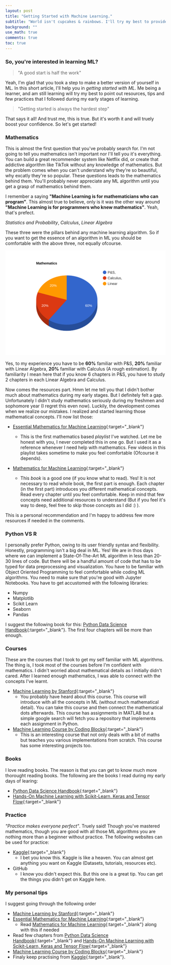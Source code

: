 ```yaml
---
layout: post
title: "Getting Started with Machine Learning."
subtitle: "World isn't cupcakes & rainbows. I'll try my best to provide you a rough roadmap and resources to get started with Machine Learning."
background: ""
use_math: true
comments: true
toc: true
---
```


### So, you're interested in learning ML?
> "A good start is half the work"

Yeah, I'm glad that you took a step to make a better version of yourself in ML. In this short article, I'll help you in _getting started with ML_. Me being a learner, and am still learning will try my best to point out resources, tips and few practices that I followed during my early stages of learning.

>"Getting started is always the hardest step"

That says it all! And trust me, this is true. But it's worth it and will truely boost your confidence. So let's get started!


### Mathematics
This is almost the first question that you've probably search for. I'm not going to tell you mathematics isn't important nor I'll tell you it's everything. You can build a great recommender system like Netflix did, or create that addictive algorithm like TikTok without any knowledge of mathematics. But the problem comes when you can't understand why they're so beautiful, why excatly they're so popular. These questions leads to the mathematics behind them. You'll probably never appreciate any ML algorithm until you get a grasp of mathematics behind them.

I remember a saying **"Machine Learning is for mathematicians who can program"**. This almost true to believe, only is it was the other way around **"Machine Learning is for programmers who knew mathematics"**. Yeah, that's prefect.

_Statistics and Probability_, _Calculus_, _Linear  Algebra_

These three were the pillars behind any machine learning algorithm. So if you want to get the essence of an algorithm in ML you should be comfortable with the above three, not equally ofcourse.

![Mathematics](/img/posts/getting-started/scatter-plot.svg)

Yes, to my experience you have to be **60%** familiar with P&S, **20%** familiar with Linear Algebra, **20%** familiar with Calculus (A rough estimation). By familiarity I mean here that if you know 6 chapters in P&S, you have to study 2 chapters in each Linear Algebra and Calculus. 

Now comes the resources part. Hmm let me tell you that I didn't bother much about mathematics during my early stages. But I definitely felt a gap. Unfortunately I didn't study mathematics seriously during my freshmen and sophomore year (I regret this even now). Luckily, the development comes when we realize our mistakes. I realized and started learning those mathematical concepts. I'll now list those:

- [Essential Mathematics for Machine Learning](https://www.youtube.com/playlist?list=PLLy_2iUCG87D1CXFxE-SxCFZUiJzQ3IvE){:target="_blank"}

  - This is the first mathematics based _playlist_ I've watched. Let me be honest with you, I never completed this in one go. But I used it as a reference whenever I need help with mathematics. Few videos in this playlist takes sometime to make you feel comfortable (Ofcourse it depends).
- [Mathematics for Machine Learning](https://mml-book.github.io/){:target="_blank"}
  - This _book_ is a good one (if you know what to read). Yes! It is not necessary to read whole book, the first part is enough. Each chapter (in the first part) introduces you different mathematical concepts. Read every chapter until you feel comfortable. Keep in mind that few concepts need additional resources to understand (But if you feel it's way to deep, feel free to skip those concepts as I did :) ). 
  
This is a personal recommendation and I'm happy to address few more resources if needed in the comments.


### Python VS R
I personally prefer Python, owing to its user friendly syntax and flexibility. Honestly, programming isn't a big deal in ML. Yes! We are in thos days where we can implement a State-Of-The-Art ML algorithm in less than 20-30 lines of code. But there will be a handful amount of code that has to be typed for data preprocessing and visualization. You have to be familiar with Object Oriented Programming to feel comfortable while coding ML algorithms. You need to make sure that you're good with Jupyter Notebooks. You have to get accustomed with the following libraries:
- Numpy
- Matplotlib
- Scikit Learn
- Seaborn
- Pandas

I suggest the following book for this: [Python Data Science Handbook](https://www.amazon.in/Python-Data-Science-Handbook-Essential/dp/9352134915/ref=sr_1_1?hvadid=72980161955818&hvbmt=be&hvdev=c&hvqmt=e&keywords=python+data+science+handbook&qid=1641362580&sr=8-1){:target="_blank"}. The first four chapters will be more than enough.

### Courses
These are the courses that I took to get my self familiar with ML algorithms. The thing is, I took most of the courses before I'm confident with mathematics. I didn't worried about mathematical details as I initially didn't cared. After I learned enough mathematics, I was able to connect with the concepts I've learnt.

- [Machine Learning by Stanford](https://www.coursera.org/learn/machine-learning#syllabus){:target="_blank"}
  - You probably have heard about this course. This course will introduce with all the concepts in ML (without much mathematical detail). You can take this course and then connect the mathematical dots afterwards. This course has assignments in MATLAB but a simple google search will fetch you a repository that implements each assignment in Python.
- [Machine Learning Course by Coding Blocks](https://online.codingblocks.com/courses/machine-learning-course-online){:target="_blank"}
  - This is an interesting course that not only deals with a bit of maths but teaches you various implementations from scratch. This course has some interesting projects too.
  
### Books
I love reading books. The reason is that you can get to know much more thorought reading books. The following are the books I read during my early days of learing:
- [Python Data Science Handbook](https://www.amazon.in/Python-Data-Science-Handbook-Essential/dp/9352134915/ref=sr_1_1?hvadid=72980161955818&hvbmt=be&hvdev=c&hvqmt=e&keywords=python+data+science+handbook&qid=1641362580&sr=8-1){:target="_blank"}
- [Hands-On Machine Learning with Scikit-Learn, Keras and Tensor Flow](https://www.amazon.in/Hands-Machine-Learning-Scikit-Learn-Tensor/dp/9352139054){:target="_blank"}
  
### Practice
_"Practice makes everyone perfect"_. Truely said! Though you've mastered mathematics, though you are good with all those ML algorithms you are nothing more than a beginner without practice. The following websites can be used for practice:
- [Kaggle](https://www.kaggle.com/){:target="_blank"}
  - I bet you know this. Kaggle is like a heaven. You can almost get anything you want on Kaggle (Datasets, tutorials, resources etc).
- GitHub
  - I know you didn't expect this. But this one is a great tip. You can get the things you didn't get on Kaggle here.
  
### My personal tips
I suggest going through the following order 
- [Machine Learning by Stanford](https://www.coursera.org/learn/machine-learning#syllabus){:target="_blank"}
- [Essential Mathematics for Machine Learning](https://www.youtube.com/playlist?list=PLLy_2iUCG87D1CXFxE-SxCFZUiJzQ3IvE){:target="_blank"}
  - Read [Mathematics for Machine Learning](https://mml-book.github.io/){:target="_blank"} along with this if needed 
- Read few chapters from [Python Data Science Handbook](https://www.amazon.in/Python-Data-Science-Handbook-Essential/dp/9352134915/ref=sr_1_1?hvadid=72980161955818&hvbmt=be&hvdev=c&hvqmt=e&keywords=python+data+science+handbook&qid=1641362580&sr=8-1){:target="_blank"} and [Hands-On Machine Learning with Scikit-Learn, Keras and Tensor Flow](https://www.amazon.in/Hands-Machine-Learning-Scikit-Learn-Tensor/dp/9352139054){:target="_blank"}
- [Machine Learning Course by Coding Blocks](https://online.codingblocks.com/courses/machine-learning-course-online){:target="_blank"}
- Finaly keep practising from [Kaggle](https://www.kaggle.com/){:target="_blank"}.